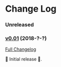 # Change Log

### Unreleased

### [v0.01](https://github.com/realityforge/gwt-ethereum-qr-code/tree/v0.01) (2018-?-?)
[Full Changelog](https://github.com/realityforge/gwt-ethereum-qr-code/compare/8d52a5eac0b0f644e05b40b402591edb64cf75a4...v0.01)

 ‎🎉	Initial release ‎🎉.

